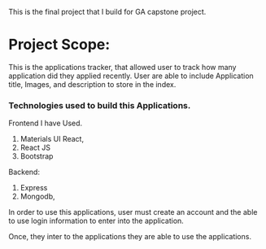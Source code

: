 This is the final project that I build for GA capstone project.

# Project Scope:
  This is the applications tracker, that allowed user to track how many application did they applied recently.
  User are able to include Application title, Images, and description to store in the index.

### Technologies used to build this Applications.
  Frontend I have Used.
  1. Materials UI React,
  2. React JS
  3. Bootstrap

  Backend:
  1. Express
  2. Mongodb,

In order to use this applications, user must create an account and the able to use login information to enter into the application.

Once, they inter to the applications they are able to use the applications.
